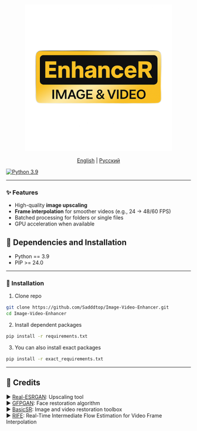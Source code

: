 <p align="center">
  <img src="assets/logo.png" alt="Logo" width="400"/>
</p>
<p align="center">
  <a href="#README.md">English</a> | <a href="#README_RU.md">Русский</a>
</p>

[![Python 3.9](https://img.shields.io/badge/python-3.9-blue.svg?logo=python&logoColor=white)](https://www.python.org/downloads/release/python-390/)

---

### ✨ Features
- High-quality **image upscaling**
- **Frame interpolation** for smoother videos (e.g., 24 → 48/60 FPS)
- Batched processing for folders or single files
- GPU acceleration when available

## 🔧 Dependencies and Installation

- Python == 3.9
- PIP >= 24.0

---

### 🚀 Installation

1. Clone repo
```bash
git clone https://github.com/Sadddtop/Image-Video-Enhancer.git
cd Image-Video-Enhancer
````

2. Install dependent packages

```bash
pip install -r requirements.txt
```

3. You can also install exact packages

```bash
pip install -r exact_requirements.txt
```

---

## 📖 Credits

▶️ [Real-ESRGAN](https://github.com/xinntao/Real-ESRGAN): Upscaling tool <br>
▶️ [GFPGAN](https://github.com/TencentARC/GFPGAN): Face restoration algorithm <br>
▶️ [BasicSR](https://github.com/xinntao/BasicSR):  Image and video restoration toolbox <br>
▶️ [RIFE](https://github.com/hzwer/ECCV2022-RIFE): Real-Time Intermediate Flow Estimation for Video Frame Interpolation <br>


